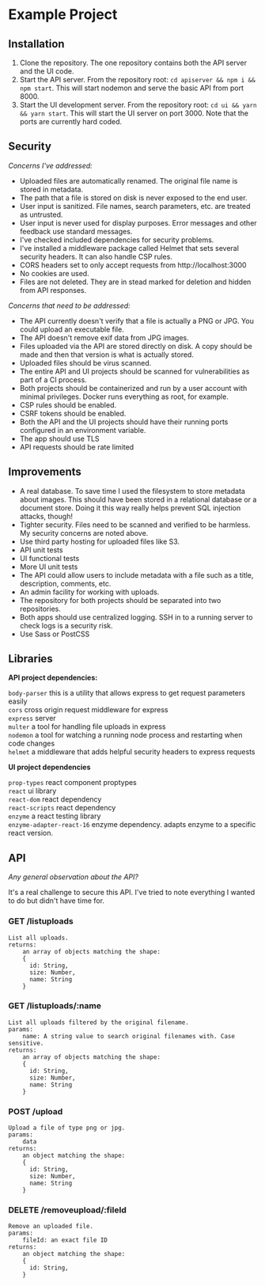 # Example Project
## Installation
1. Clone the repository. The one repository contains both the API server and the UI code.
2. Start the API server. From the repository root: `cd apiserver && npm i && npm start`. This will start nodemon and serve the basic API from port 8000.
3. Start the UI development server. From the repository root: `cd ui && yarn && yarn start`. This will start the UI server on port 3000. Note that the ports are currently hard coded.

## Security
*Concerns I've addressed:*
- Uploaded files are automatically renamed. The original file name is stored in metadata.
- The path that a file is stored on disk is never exposed to the end user.
- User input is sanitized. File names, search parameters, etc. are treated as untrusted.
- User input is never used for display purposes. Error messages and other feedback use standard messages.
- I've checked included dependencies for security problems.
- I've installed a middleware package called Helmet that sets several security headers. It can also handle CSP rules.
- CORS headers set to only accept requests from http://localhost:3000
- No cookies are used.
- Files are not deleted. They are in stead marked for deletion and hidden from API responses.

*Concerns that need to be addressed:*
- The API currently doesn't verify that a file is actually a PNG or JPG. You could upload an executable file.
- The API doesn't remove exif data from JPG images.
- Files uploaded via the API are stored directly on disk. A copy should be made and then that version is what is actually stored.
- Uploaded files should be virus scanned.
- The entire API and UI projects should be scanned for vulnerabilities as part of a CI process.
- Both projects should be containerized and run by a user account with minimal privileges. Docker runs everything as root, for example.
- CSP rules should be enabled.
- CSRF tokens should be enabled.
- Both the API and the UI projects should have their running ports configured in an environment variable.
- The app should use TLS
- API requests should be rate limited

## Improvements
- A real database. To save time I used the filesystem to store metadata about images. This should have been stored in a relational database or a document store. Doing it this way really helps prevent SQL injection attacks, though!
- Tighter security. Files need to be scanned and verified to be harmless. My security concerns are noted above.
- Use third party hosting for uploaded files like S3.
- API unit tests
- UI functional tests
- More UI unit tests
- The API could allow users to include metadata with a file such as a title, description, comments, etc.
- An admin facility for working with uploads.
- The repository for both projects should be separated into two repositories.
- Both apps should use centralized logging. SSH in to a running server to check logs is a security risk. 
- Use Sass or PostCSS

## Libraries
**API project dependencies:**

`body-parser` this is a utility that allows express to get request parameters easily\
`cors` cross origin request middleware for express\
`express` server\
`multer` a tool for handling file uploads in express\
`nodemon` a tool for watching a running node process and restarting when code changes\
`helmet` a middleware that adds helpful security headers to express requests

**UI project dependencies**

`prop-types` react component proptypes\
`react` ui library\
`react-dom` react dependency\
`react-scripts` react dependency\
`enzyme` a react testing library\
`enzyme-adapter-react-16` enzyme dependency. adapts enzyme to a specific react version.

## API
*Any general observation about the API?*

It's a real challenge to secure this API. I've tried to note everything I wanted to do but didn't have time for.
### GET /listuploads
```
List all uploads.
returns: 
    an array of objects matching the shape:
    {
      id: String,
      size: Number,
      name: String
    }
```
### GET /listuploads/:name
```
List all uploads filtered by the original filename.
params:
    name: A string value to search original filenames with. Case sensitive.
returns:
    an array of objects matching the shape:
    {
      id: String,
      size: Number,
      name: String
    }
```
### POST /upload
```
Upload a file of type png or jpg.
params: 
    data
returns: 
    an object matching the shape:
    {
      id: String,
      size: Number,
      name: String
    }
```
### DELETE /removeupload/:fileId
```
Remove an uploaded file.
params:
    fileId: an exact file ID 
returns:
    an object matching the shape:
    {
      id: String,
    }
```
